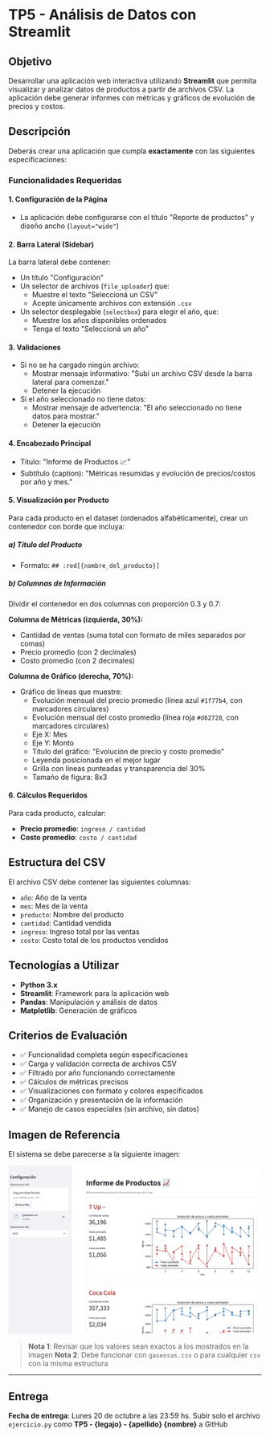 # TP5 - Análisis de Datos con Streamlit

## Objetivo

Desarrollar una aplicación web interactiva utilizando **Streamlit** que permita visualizar y analizar datos de productos a partir de archivos CSV. La aplicación debe generar informes con métricas y gráficos de evolución de precios y costos.

## Descripción

Deberás crear una aplicación que cumpla **exactamente** con las siguientes especificaciones:

### Funcionalidades Requeridas

#### 1. Configuración de la Página
- La aplicación debe configurarse con el título "Reporte de productos" y diseño ancho (`layout="wide"`)

#### 2. Barra Lateral (Sidebar)
La barra lateral debe contener:
- Un título "Configuración"
- Un selector de archivos (`file_uploader`) que:
  - Muestre el texto "Seleccioná un CSV"
  - Acepte únicamente archivos con extensión `.csv`
- Un selector desplegable (`selectbox`) para elegir el año, que:
  - Muestre los años disponibles ordenados
  - Tenga el texto "Seleccioná un año"

#### 3. Validaciones
- Si no se ha cargado ningún archivo:
  - Mostrar mensaje informativo: "Subí un archivo CSV desde la barra lateral para comenzar."
  - Detener la ejecución
- Si el año seleccionado no tiene datos:
  - Mostrar mensaje de advertencia: "El año seleccionado no tiene datos para mostrar."
  - Detener la ejecución

#### 4. Encabezado Principal
- Título: "Informe de Productos 📈"
- Subtítulo (caption): "Métricas resumidas y evolución de precios/costos por año y mes."

#### 5. Visualización por Producto
Para cada producto en el dataset (ordenados alfabéticamente), crear un contenedor con borde que incluya:

##### a) Título del Producto
- Formato: `## :red[{nombre_del_producto}]`

##### b) Columnas de Información
Dividir el contenedor en dos columnas con proporción 0.3 y 0.7:

**Columna de Métricas (izquierda, 30%):**
- Cantidad de ventas (suma total con formato de miles separados por comas)
- Precio promedio (con 2 decimales)
- Costo promedio (con 2 decimales)

**Columna de Gráfico (derecha, 70%):**
- Gráfico de líneas que muestre:
  - Evolución mensual del precio promedio (línea azul `#1f77b4`, con marcadores circulares)
  - Evolución mensual del costo promedio (línea roja `#d62728`, con marcadores circulares)
  - Eje X: Mes
  - Eje Y: Monto
  - Título del gráfico: "Evolución de precio y costo promedio"
  - Leyenda posicionada en el mejor lugar
  - Grilla con líneas punteadas y transparencia del 30%
  - Tamaño de figura: 8x3

#### 6. Cálculos Requeridos
Para cada producto, calcular:
- **Precio promedio**: `ingreso / cantidad`
- **Costo promedio**: `costo / cantidad`

## Estructura del CSV

El archivo CSV debe contener las siguientes columnas:
- `año`: Año de la venta
- `mes`: Mes de la venta
- `producto`: Nombre del producto
- `cantidad`: Cantidad vendida
- `ingreso`: Ingreso total por las ventas
- `costo`: Costo total de los productos vendidos

## Tecnologías a Utilizar

- **Python 3.x**
- **Streamlit**: Framework para la aplicación web
- **Pandas**: Manipulación y análisis de datos
- **Matplotlib**: Generación de gráficos

## Criterios de Evaluación
- ✅ Funcionalidad completa según especificaciones
- ✅ Carga y validación correcta de archivos CSV
- ✅ Filtrado por año funcionando correctamente
- ✅ Cálculos de métricas precisos
- ✅ Visualizaciones con formato y colores especificados
- ✅ Organización y presentación de la información
- ✅ Manejo de casos especiales (sin archivo, sin datos)

## Imagen de Referencia

El sistema se debe parecerse a la siguiente imagen:

![Pantalla de sistema](enunciados/tp5/referencia.png)

<!-- Alternativa para controlar tamaño (descomentar si se prefiere):
<img src="referencia.png" alt="ReadMe con instrucciones detalladas" width="600" />
-->

> **Nota 1**: Revisar que los valores sean exactos a los mostrados en la imagen
> **Nota 2**: Debe funcionar con `gaseosas.csv` o para cualquier `csv` con la misma estructura
---
## Entrega
**Fecha de entrega**: Lunes 20 de octubre a las 23:59 hs.
Subir solo el archivo `ejercicio.py` como **TP5 - {legajo} - {apellido} {nombre}** a GitHub